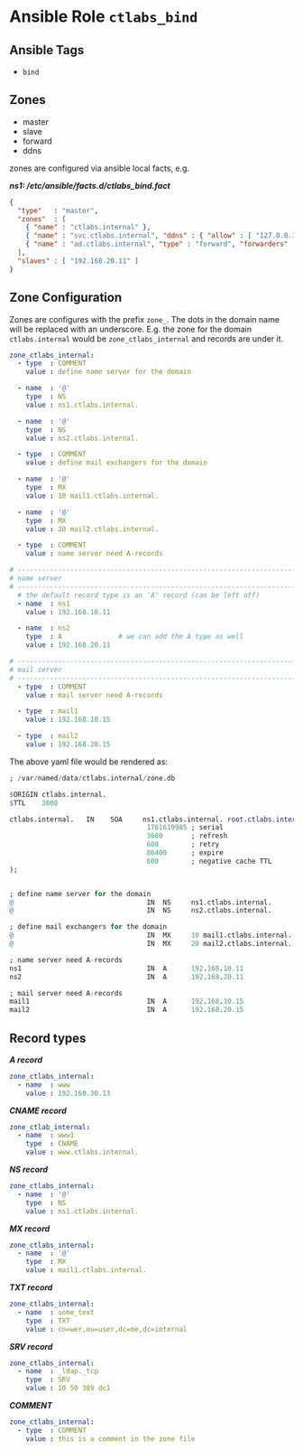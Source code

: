 # Ansible Role `ctlabs_bind`

## Ansible Tags

- `bind`

## Zones

- master
- slave
- forward
- ddns

zones are configured via ansible local facts, e.g. 

___ns1: /etc/ansible/facts.d/ctlabs_bind.fact___

```json
{
  "type"   : "master",
  "zones"  : [
    { "name" : "ctlabs.internal" }, 
    { "name" : "svc.ctlabs.internal", "ddns" : { "allow" : [ "127.0.0.1" ] } },
    { "name" : "ad.ctlabs.internal", "type" : "forward", "forwarders" : [ "192.168.10.14" ] }
  ],
  "slaves" : [ "192.168.20.11" ]
}
```

## Zone Configuration

Zones are configures with the prefix `zone_`. The dots in the domain name will be replaced with an underscore. E.g. the zone for the domain `ctlabs.internal` would be `zone_ctlabs_internal` and records are under it.

```yml
zone_ctlabs_internal:
  - type  : COMMENT
    value : define name server for the domain

  - name  : '@'
    type  : NS
    value : ns1.ctlabs.internal.

  - name  : '@'
    type  : NS
    value : ns2.ctlabs.internal.

  - type  : COMMENT
    value : define mail exchangers for the domain

  - name  : '@'
    type  : MX
    value : 10 mail1.ctlabs.internal.

  - name  : '@'
    type  : MX
    value : 20 mail2.ctlabs.internal.

  - type  : COMMENT
    value : name server need A-records

# -----------------------------------------------------------------------------
# name server
# -----------------------------------------------------------------------------
  # the default record type is an 'A' record (can be left off)
  - name  : ns1
    value : 192.168.10.11

  - name  : ns2
    type  : A              # we can add the A type as well
    value : 192.168.20.11

# -----------------------------------------------------------------------------
# mail server
# -----------------------------------------------------------------------------
  - type  : COMMENT
    value : mail server need A-records

  - type  : mail1
    value : 192.168.10.15

  - type  : mail2
    value : 192.168.20.15
```

The above yaml file would be rendered as:

```r
; /var/named/data/ctlabs.internal/zone.db

$ORIGIN ctlabs.internal.
$TTL    3600

ctlabs.internal.   IN    SOA     ns1.ctlabs.internal. root.ctlabs.internal. (
                                  1761619985 ; serial
                                  3600       ; refresh
                                  600        ; retry
                                  86400      ; expire
                                  600        ; negative cache TTL
);


; define name server for the domain
@                                 IN  NS     ns1.ctlabs.internal.
@                                 IN  NS     ns2.ctlabs.internal.

; define mail exchangers for the domain
@                                 IN  MX     10 mail1.ctlabs.internal.
@                                 IN  MX     20 mail2.ctlabs.internal.

; name server need A-records
ns1                               IN  A      192.168.10.11
ns2                               IN  A      192.168.20.11

; mail server need A-records
mail1                             IN  A      192.168.10.15
mail2                             IN  A      192.168.20.15
```


## Record types

___A record___

```yml
zone_ctlabs_internal:
  - name  : www
    value : 192.168.30.13
```

___CNAME record___

```yml
zone_ctlab_internal:
  - name  : www1
    type  : CNAME
    value : www.ctlabs.internal.
```

___NS record___

```yml
zone_ctlabs_internal:
  - name  : '@'
    type  : NS
    value : ns1.ctlabs.internal.
```

___MX record___

```yml
zone_ctlabs_internal:
  - name  : '@'
    type  : MX
    value : mail1.ctlabs.internal.
```

___TXT record___

```yml
zone_ctlabs_internal:
  - name  : some_text
    type  : TXT
    value : cn=wer,ou=user,dc=me,dc=internal
```

___SRV record___

```yml
zone_ctlabs_internal:
  - name  : _ldap._tcp
    type  : SRV
    value : 10 50 389 dc1
```

___COMMENT___

```yml
zone_ctlabs_internal:
  - type  : COMMENT
    value : this is a comment in the zone file
```


